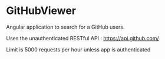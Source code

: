 # GitHubViewer

Angular application to search for a GitHub users. 

Uses the unauthenticated RESTful API : https://api.github.com/

Limit is 5000 requests per hour unless app is authenticated 
